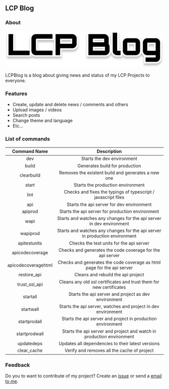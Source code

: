 ## LCP Blog

### About

![LCP Blog Logo](https://github.com/carvalholuigi25/lcpblog/blob/main/public/images/logos/logo.svg)

LCPBlog is a blog about giving news and status of my LCP Projects to everyone.

### Features

- Create, update and delete news / comments and others
- Upload images / videos
- Search posts
- Change theme and language
- Etc...

### List of commands

|     Command Name         |      Description      |
|     :---:                |      :---:      | 
|     dev                  |      Starts the dev environment      |
|     build                |      Generates build for production      |
|     clearbuild           |      Removes the existent build and generates a new one      |
|     start                |      Starts the production environment      |
|     lint                 |      Checks and fixes the typings of typescript / javascript files      |
|     api                  |      Starts the api server for dev environment      |
|     apiprod              |      Starts the api server for production environment      |
|     wapi                 |      Starts and watches any changes for the api server in dev environment      |
|     wapiprod             |      Starts and watches any changes for the api server in production environment      |
|     apitestunits         |      Checks the test units for the api server      |
|     apicodecoverage      |      Checks and generates the code coverage for the api server      |
|     apicodecoveragehtml  |      Checks and generates the code coverage as html page for the api server      |
|     restore_api          |      Cleans and rebuild the api project      |
|     trust_ssl_api        |      Cleans any old ssl certificates and trust them for new certificates      |
|     startall             |      Starts the api server and project as dev environment      |
|     startwall            |      Starts the api server, watches and project in dev environment      |
|     startprodall         |      Starts the api server and project in production environment      |
|     startprodwall        |      Starts the api server and project and watch in production environment      |
|     updatedeps           |      Updates all dependencies to their latest versions      |
|     clear_cache          |      Verify and removes all the cache of project      |

### Feedback

Do you to want to contribute of my project? 
Create an [issue](https://github.com/carvalholuigi25/lcpblog/issues) or send a [email to me](mailto:luiscarvalho239@gmail.com).
